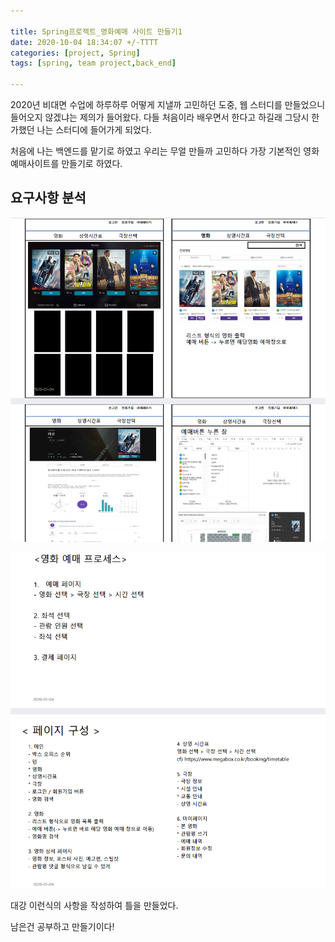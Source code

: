 ```yaml
---

title: Spring프로젝트_영화예매 사이트 만들기1
date: 2020-10-04 18:34:07 +/-TTTT
categories: [project, Spring]
tags: [spring, team project,back_end] 

---
```



2020년 비대면 수업에 하루하루 어떻게 지낼까 고민하던 도중, 웹 스터디를 만들었으니 들어오지 않겠냐는 제의가 들어왔다.  다들 처음이라 배우면서 한다고 하길래 그당시 한가했던 나는 스터디에 들어가게 되었다.



처음에 나는 백엔드를 맡기로 하였고 우리는 무얼 만들까 고민하다 가장 기본적인 영화예매사이트를 만들기로 하였다.



##  요구사항 분석

![mv_1](/assets/poastimg/mv_1.PNG)

![mv_2](/assets/poastimg/mv_2.PNG)



대강 이런식의 사항을 작성하여 틀을 만들었다.



남은건 공부하고 만들기이다!